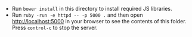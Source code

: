 - Run `bower install` in this directory to install required JS libraries. 
- Run `ruby -run -e httpd -- -p 5000 .` and then open [http://localhost:5000](http://localhost:5000) in your browser to see the contents of this folder. Press `control-c` to stop the server.
